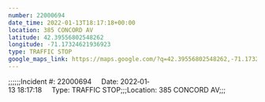```yaml
---
number: 22000694
date_time: 2022-01-13T18:17:18+00:00
location: 385 CONCORD AV
latitude: 42.39556802548262
longitude: -71.17324621936923
type: TRAFFIC STOP
google_maps_link: https://maps.google.com/?q=42.39556802548262,-71.17324621936923
---
```


;;;;;;Incident #: 22000694     Date: 2022‐01‐13 18:17:18     Type: TRAFFIC STOP;;;Location: 385 CONCORD AV;;;
